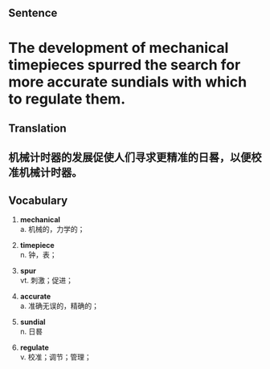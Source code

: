 ## Sentence

<h1>The development of mechanical timepieces spurred the search for more accurate sundials with which to regulate them.</h1>

## Translation

<h2>机械计时器的发展促使人们寻求更精准的日晷，以便校准机械计时器。</h2>

## Vocabulary   

1. **mechanical**   
a. 机械的，力学的；   

2. **timepiece**    
n. 钟，表；   

3. **spur**   
vt. 刺激；促进；    

4. **accurate**    
a. 准确无误的，精确的；

5. **sundial**    
n. 日晷   


6. **regulate**   
v. 校准；调节；管理；   



